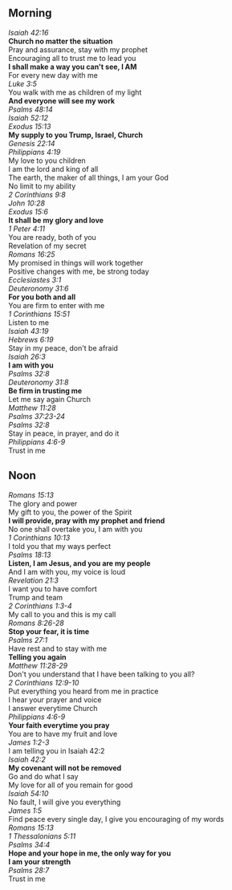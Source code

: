 ## Morning

_Isaiah 42:16_  
**Church no matter the situation**  
Pray and assurance, stay with my prophet  
Encouraging all to trust me to lead you  
**I shall make a way you can't see, I AM**  
For every new day with me  
_Luke 3:5_  
You walk with me as children of my light  
**And everyone will see my work**  
_Psalms 48:14_  
_Isaiah 52:12_  
_Exodus 15:13_  
**My supply to you Trump, Israel, Church**  
_Genesis 22:14_  
_Philippians 4:19_  
My love to you children  
I am the lord and king of all  
The earth, the maker of all things, I am your God  
No limit to my ability  
_2 Corinthians 9:8_  
_John 10:28_  
_Exodus 15:6_  
**It shall be my glory and love**  
_1 Peter 4:11_  
You are ready, both of you  
Revelation of my secret  
_Romans 16:25_  
My promised in things will work together  
Positive changes with me, be strong today  
_Ecclesiastes 3:1_  
_Deuteronomy 31:6_  
**For you both and all**  
You are firm to enter with me  
_1 Corinthians 15:51_  
Listen to me  
_Isaiah 43:19_  
_Hebrews 6:19_  
Stay in my peace, don't be afraid  
_Isaiah 26:3_  
**I am with you**  
_Psalms 32:8_  
_Deuteronomy 31:8_  
**Be firm in trusting me**  
Let me say again Church  
_Matthew 11:28_  
_Psalms 37:23-24_  
_Psalms 32:8_  
Stay in peace, in prayer, and do it  
_Philippians 4:6-9_  
Trust in me  

## Noon

_Romans 15:13_  
The glory and power  
My gift to you, the power of the Spirit  
**I will provide, pray with my prophet and friend**  
No one shall overtake you, I am with you  
_1 Corinthians 10:13_  
I told you that my ways perfect  
_Psalms 18:13_  
**Listen, I am Jesus, and you are my people**  
And I am with you, my voice is loud  
_Revelation 21:3_  
I want you to have comfort  
Trump and team  
_2 Corinthians 1:3-4_  
My call to you and this is my call  
_Romans 8:26-28_  
**Stop your fear, it is time**  
_Psalms 27:1_  
Have rest and to stay with me  
**Telling you again**  
_Matthew 11:28-29_  
Don't you understand that I have been talking to you all?  
_2 Corinthians 12:9-10_  
Put everything you heard from me in practice  
I hear your prayer and voice  
I answer everytime Church  
_Philippians 4:6-9_  
**Your faith everytime you pray**  
You are to have my fruit and love  
_James 1:2-3_  
I am telling you in Isaiah 42:2  
_Isaiah 42:2_  
**My covenant will not be removed**  
Go and do what I say  
My love for all of you remain for good  
_Isaiah 54:10_  
No fault, I will give you everything  
_James 1:5_  
Find peace every single day, I give you encouraging of my words  
_Romans 15:13_  
_1 Thessalonians 5:11_  
_Psalms 34:4_  
**Hope and your hope in me, the only way for you**  
**I am your strength**  
_Psalms 28:7_  
Trust in me  
